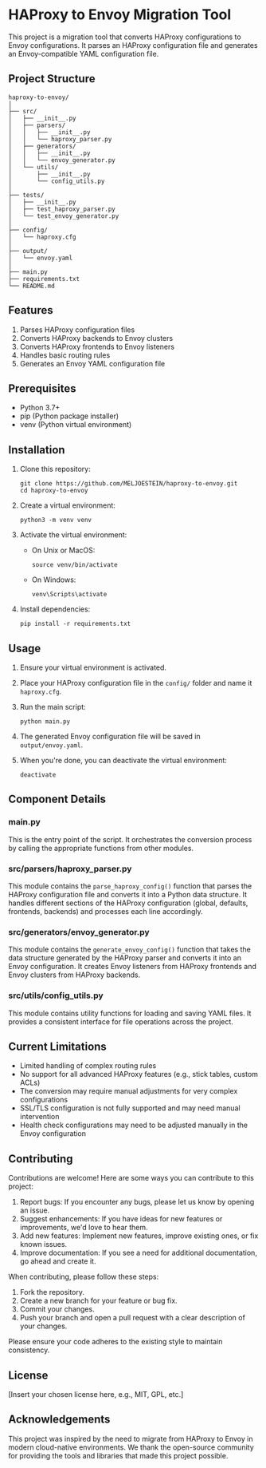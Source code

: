 # HAProxy to Envoy Migration Tool

This project is a migration tool that converts HAProxy configurations to Envoy configurations. It parses an HAProxy configuration file and generates an Envoy-compatible YAML configuration file.

## Project Structure

```
haproxy-to-envoy/
│
├── src/
│   ├── __init__.py
│   ├── parsers/
│   │   ├── __init__.py
│   │   └── haproxy_parser.py
│   ├── generators/
│   │   ├── __init__.py
│   │   └── envoy_generator.py
│   └── utils/
│       ├── __init__.py
│       └── config_utils.py
│
├── tests/
│   ├── __init__.py
│   ├── test_haproxy_parser.py
│   └── test_envoy_generator.py
│
├── config/
│   └── haproxy.cfg
│
├── output/
│   └── envoy.yaml
│
├── main.py
├── requirements.txt
└── README.md
```

## Features

1. Parses HAProxy configuration files
2. Converts HAProxy backends to Envoy clusters
3. Converts HAProxy frontends to Envoy listeners
4. Handles basic routing rules
5. Generates an Envoy YAML configuration file

## Prerequisites

- Python 3.7+
- pip (Python package installer)
- venv (Python virtual environment)

## Installation

1. Clone this repository:
   ```
   git clone https://github.com/MELJOESTEIN/haproxy-to-envoy.git
   cd haproxy-to-envoy
   ```

2. Create a virtual environment:
   ```
   python3 -m venv venv
   ```

3. Activate the virtual environment:
   - On Unix or MacOS:
     ```
     source venv/bin/activate
     ```
   - On Windows:
     ```
     venv\Scripts\activate
     ```

4. Install dependencies:
   ```
   pip install -r requirements.txt
   ```

## Usage

1. Ensure your virtual environment is activated.

2. Place your HAProxy configuration file in the `config/` folder and name it `haproxy.cfg`.

3. Run the main script:
   ```
   python main.py
   ```

4. The generated Envoy configuration file will be saved in `output/envoy.yaml`.

5. When you're done, you can deactivate the virtual environment:
   ```
   deactivate
   ```

## Component Details

### main.py

This is the entry point of the script. It orchestrates the conversion process by calling the appropriate functions from other modules.

### src/parsers/haproxy_parser.py

This module contains the `parse_haproxy_config()` function that parses the HAProxy configuration file and converts it into a Python data structure. It handles different sections of the HAProxy configuration (global, defaults, frontends, backends) and processes each line accordingly.

### src/generators/envoy_generator.py

This module contains the `generate_envoy_config()` function that takes the data structure generated by the HAProxy parser and converts it into an Envoy configuration. It creates Envoy listeners from HAProxy frontends and Envoy clusters from HAProxy backends.

### src/utils/config_utils.py

This module contains utility functions for loading and saving YAML files. It provides a consistent interface for file operations across the project.

## Current Limitations

- Limited handling of complex routing rules
- No support for all advanced HAProxy features (e.g., stick tables, custom ACLs)
- The conversion may require manual adjustments for very complex configurations
- SSL/TLS configuration is not fully supported and may need manual intervention
- Health check configurations may need to be adjusted manually in the Envoy configuration

## Contributing

Contributions are welcome! Here are some ways you can contribute to this project:

1. Report bugs: If you encounter any bugs, please let us know by opening an issue.
2. Suggest enhancements: If you have ideas for new features or improvements, we'd love to hear them.
3. Add new features: Implement new features, improve existing ones, or fix known issues.
4. Improve documentation: If you see a need for additional documentation, go ahead and create it.

When contributing, please follow these steps:

1. Fork the repository.
2. Create a new branch for your feature or bug fix.
3. Commit your changes.
4. Push your branch and open a pull request with a clear description of your changes.

Please ensure your code adheres to the existing style to maintain consistency.

## License

[Insert your chosen license here, e.g., MIT, GPL, etc.]

## Acknowledgements

This project was inspired by the need to migrate from HAProxy to Envoy in modern cloud-native environments. We thank the open-source community for providing the tools and libraries that made this project possible.